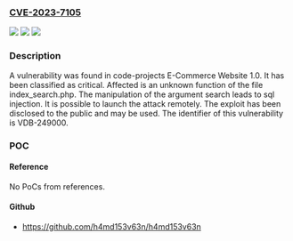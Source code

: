 ### [CVE-2023-7105](https://cve.mitre.org/cgi-bin/cvename.cgi?name=CVE-2023-7105)
![](https://img.shields.io/static/v1?label=Product&message=E-Commerce%20Website&color=blue)
![](https://img.shields.io/static/v1?label=Version&message=%3D%201.0%20&color=brighgreen)
![](https://img.shields.io/static/v1?label=Vulnerability&message=CWE-89%20SQL%20Injection&color=brighgreen)

### Description

A vulnerability was found in code-projects E-Commerce Website 1.0. It has been classified as critical. Affected is an unknown function of the file index_search.php. The manipulation of the argument search leads to sql injection. It is possible to launch the attack remotely. The exploit has been disclosed to the public and may be used. The identifier of this vulnerability is VDB-249000.

### POC

#### Reference
No PoCs from references.

#### Github
- https://github.com/h4md153v63n/h4md153v63n

